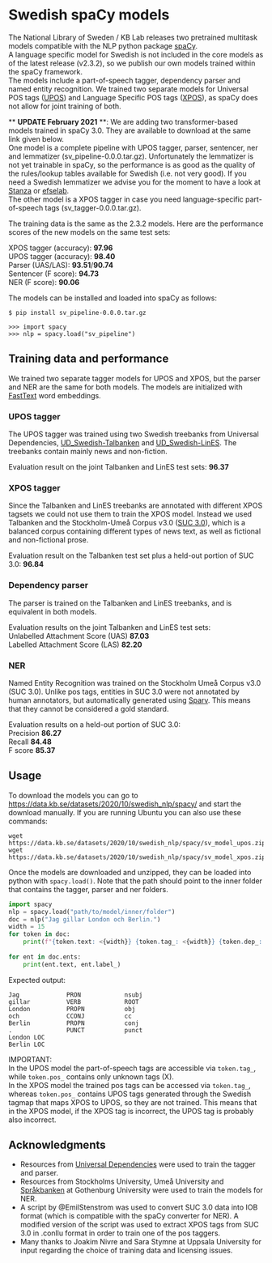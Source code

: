 # Swedish spaCy models

The National Library of Sweden / KB Lab releases two pretrained multitask models compatible with the NLP python package [spaCy](https://spacy.io/).  
A language specific model for Swedish is not included in the core models as of the latest release (v2.3.2), so we publish our own models trained within the spaCy framework.  
The models include a part-of-speech tagger, dependency parser and named entity recognition. We trained two separate models for Universal POS tags ([UPOS](https://universaldependencies.org/u/pos/)) and Language Specific POS tags ([XPOS](https://universaldependencies.org/sv/index.html)), as spaCy does not allow for joint training of both. 

** **UPDATE February 2021** **: We are adding two transformer-based models trained in spaCy 3.0. They are available to download at the same link given below.  
One model is a complete pipeline with UPOS tagger, parser, sentencer, ner and lemmatizer (sv_pipeline-0.0.0.tar.gz). Unfortunately the lemmatizer is not yet trainable in spaCy, so the performance is as good as the quality of the rules/lookup tables available for Swedish (i.e. not very good). If you need a Swedish lemmatizer we advise you for the moment to have a look at [Stanza](https://stanfordnlp.github.io/stanza/) or [efselab](https://github.com/robertostling/efselab/blob/master/README.md).  
The other model is a XPOS tagger in case you need language-specific part-of-speech tags (sv_tagger-0.0.0.tar.gz).  

The training data is the same as the 2.3.2 models. Here are the performance scores of the new models on the same test sets:

XPOS tagger (accuracy): **97.96**  
UPOS tagger (accuracy): **98.40**  
Parser (UAS/LAS): **93.51**/**90.74**  
Sentencer (F score): **94.73**  
NER (F score): **90.06**

The models can be installed and loaded into spaCy as follows:  
```
$ pip install sv_pipeline-0.0.0.tar.gz

>>> import spacy
>>> nlp = spacy.load("sv_pipeline")
```


## Training data and performance

We trained two separate tagger models for UPOS and XPOS, but the parser and NER are the same for both models. The models are initialized with [FastText](https://fasttext.cc/docs/en/crawl-vectors.html) word embeddings.

### UPOS tagger

The UPOS tagger was trained using two Swedish treebanks from Universal Dependencies, [UD_Swedish-Talbanken](https://universaldependencies.org/treebanks/sv_talbanken/index.html) and [UD_Swedish-LinES](https://universaldependencies.org/treebanks/sv_lines/index.html). The treebanks contain mainly news and non-fiction.

Evaluation result on the joint Talbanken and LinES test sets: **96.37**


### XPOS tagger

Since the Talbanken and LinES treebanks are annotated with different XPOS tagsets we could not use them to train the XPOS model. Instead we used Talbanken and the Stockholm-Umeå Corpus v3.0 ([SUC 3.0](https://spraakbanken.gu.se/en/resources/suc3)), which is a balanced corpus containing different types of news text, as well as fictional and non-fictional prose.  

Evaluation result on the Talbanken test set plus a held-out portion of SUC 3.0: **96.84**

### Dependency parser

The parser is trained on the Talbanken and LinES treebanks, and is equivalent in both models.

Evaluation results on the joint Talbanken and LinES test sets:  
Unlabelled Attachment Score (UAS) **87.03**  
Labelled Attachment Score (LAS) **82.20**

### NER

Named Entity Recognition was trained on the Stockholm Umeå Corpus v3.0 (SUC 3.0). Unlike pos tags, entities in SUC 3.0 were not annotated by human annotators, but automatically generated using [Sparv](https://spraakbanken.gu.se/en/tools/sparv/annotations). This means that they cannot be considered a gold standard.

Evaluation results on a held-out portion of SUC 3.0:  
Precision **86.27**  
Recall **84.48**  
F score **85.37**


## Usage

To download the models you can go to https://data.kb.se/datasets/2020/10/swedish_nlp/spacy/ and start the download manually. If you are running Ubuntu you can also use these commands:

```
wget https://data.kb.se/datasets/2020/10/swedish_nlp/spacy/sv_model_upos.zip
wget https://data.kb.se/datasets/2020/10/swedish_nlp/spacy/sv_model_xpos.zip
```

Once the models are downloaded and unzipped, they can be loaded into python with `spacy.load()`. Note that the path should point to the inner folder that contains the tagger, parser and ner folders.

```python
import spacy
nlp = spacy.load("path/to/model/inner/folder")
doc = nlp("Jag gillar London och Berlin.")
width = 15
for token in doc:
    print(f"{token.text: <{width}} {token.tag_: <{width}} {token.dep_: <{width}}")
    
for ent in doc.ents:
    print(ent.text, ent.label_)
```

Expected output:
```
Jag             PRON            nsubj          
gillar          VERB            ROOT           
London          PROPN           obj            
och             CCONJ           cc             
Berlin          PROPN           conj           
.               PUNCT           punct          
London LOC
Berlin LOC
```

IMPORTANT:   
In the UPOS model the part-of-speech tags are accessible via `token.tag_`, while `token.pos_` contains only unknown tags (X).  
In the XPOS model the trained pos tags can be accessed via `token.tag_`, whereas `token.pos_` contains UPOS tags generated through the Swedish tagmap that maps XPOS to UPOS, so they are not trained. This means that in the XPOS model, if the XPOS tag is incorrect, the UPOS tag is probably also incorrect.

## Acknowledgments

* Resources from [Universal Dependencies](https://universaldependencies.org/) were used to train the tagger and parser.
* Resources from Stockholms University, Umeå University and [Språkbanken](https://spraakbanken.gu.se/) at Gothenburg University were used to train the models for NER.
* A script by @EmilStenstrom was used to convert SUC 3.0 data into IOB format (which is compatible with the spaCy converter for NER). A modified version of the script was used to extract XPOS tags from SUC 3.0 in .conllu format in order to train one of the pos taggers.
* Many thanks to Joakim Nivre and Sara Stymne at Uppsala University for input regarding the choice of training data and licensing issues.
